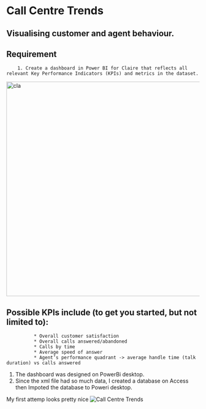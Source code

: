    # Call Centre Trends
   
   ## Visualising customer and agent behaviour.
 

   ## Requirement
        1. Create a dashboard in Power BI for Claire that reflects all relevant Key Performance Indicators (KPIs) and metrics in the dataset.
 
   
  <img width="559" alt="cla" src="https://user-images.githubusercontent.com/58165250/187296491-7f4d7b21-b64a-40c9-8ba5-42dfdaf26fb7.PNG">
        
        
   ## Possible KPIs include (to get you started, but not limited to):

              * Overall customer satisfaction
              * Overall calls answered/abandoned
              * Calls by time
              * Average speed of answer
              * Agent’s performance quadrant -> average handle time (talk duration) vs calls answered

   1. The dashboard was designed on PowerBi desktop.
   2. Since the xml file had so much data, I created a database on Access then Impoted the database to Poweri desktop.

My first attemp looks pretty nice 
![Call Centre Trends](https://user-images.githubusercontent.com/58165250/188118661-4c16140a-646b-4c65-89c7-e550c2ba7730.jpeg)
